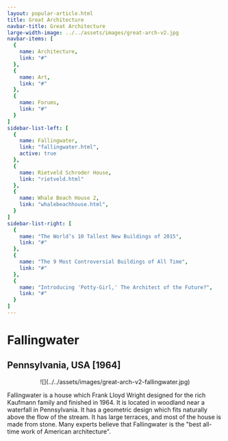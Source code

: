 ```yaml
---
layout: popular-article.html
title: Great Architecture
navbar-title: Great Architecture
large-width-image: ../../assets/images/great-arch-v2.jpg
navbar-items: [
  {
    name: Architecture,
    link: "#"
  },
  {
    name: Art,
    link: "#"
  },
  {
    name: Forums,
    link: "#"
  }
]
sidebar-list-left: [
  {
    name: Fallingwater,
    link: "fallingwater.html",
    active: true
  },
  {
    name: Rietveld Schroder House,
    link: "rietveld.html"
  },
  {
    name: Whale Beach House 2,
    link: "whalebeachhouse.html",
  }
]
sidebar-list-right: [
  {
    name: "The World’s 10 Tallest New Buildings of 2015",
    link: "#"
  },
  {
    name: "The 9 Most Controversial Buildings of All Time",
    link: "#"
  },
  {
    name: "Introducing 'Potty-Girl,' The Architect of the Future?",
    link: "#"
  }
]
---
```

# Fallingwater

## Pennsylvania, USA [1964]

<center>![](../../assets/images/great-arch-v2-fallingwater.jpg)</center>

Fallingwater is a house which Frank Lloyd Wright designed for the rich Kaufmann family and finished in 1964\. It is located in woodland near a waterfall in Pennsylvania. It has a geometric design which fits naturally above the flow of the stream. It has large terraces, and most of the house is made from stone. Many experts believe that Fallingwater is the "best all-time work of American architecture".
